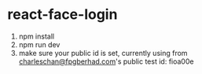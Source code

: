 # react-face-login

1. npm install
2. npm run dev
3. make sure your public id is set, currently using from charleschan@fpgberhad.com's public test id: fioa00e
